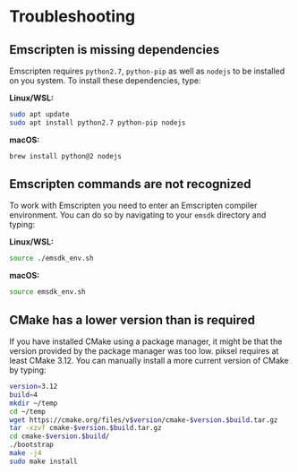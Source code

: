 # Troubleshooting

## Emscripten is missing dependencies

Emscripten requires `python2.7`, `python-pip` as well as `nodejs` to be installed on you system. To install these dependencies, type:

**Linux/WSL:**
```bash
sudo apt update
sudo apt install python2.7 python-pip nodejs
```

**macOS:**
```bash
brew install python@2 nodejs
```

## Emscripten commands are not recognized

To work with Emscripten you need to enter an Emscripten compiler environment. You can do so by navigating to your `emsdk` directory and typing:

**Linux/WSL:**
```bash
source ./emsdk_env.sh
```

**macOS:**
```bash
source emsdk_env.sh
```

## CMake has a lower version than is required

If you have installed CMake using a package manager, it might be that the version provided by the package manager was too low. piksel requires at least CMake 3.12. You can manually install a more current version of CMake by typing:

```bash
version=3.12
build=4
mkdir ~/temp
cd ~/temp
wget https://cmake.org/files/v$version/cmake-$version.$build.tar.gz
tar -xzvf cmake-$version.$build.tar.gz
cd cmake-$version.$build/
./bootstrap
make -j4
sudo make install
```
